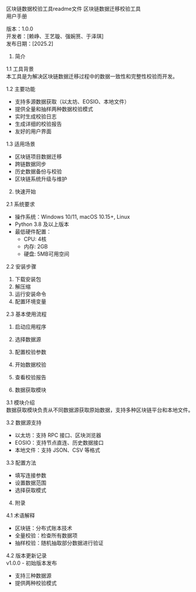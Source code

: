 区块链数据校验工具readme文件
区块链数据迁移校验工具  
用户手册  

版本：1.0.0  
开发者：[赖峥、王艺璇、强婉筼、于泽琪]  
发布日期：[2025.2]  

1. 简介  

1.1 工具背景  
本工具是为解决区块链数据迁移过程中的数据一致性和完整性校验而开发。 

1.2 主要功能  
- 支持多源数据获取（以太坊、EOSIO、本地文件）  
- 提供全量和抽样两种数据校验模式  
- 实时生成校验日志  
- 生成详细的校验报告  
- 友好的用户界面  

1.3 适用场景  
- 区块链项目数据迁移  
- 跨链数据同步  
- 历史数据备份与校验  
- 区块链系统升级与维护  

2. 快速开始  

2.1 系统要求  
- 操作系统：Windows 10/11, macOS 10.15+, Linux  
- Python 3.8 及以上版本  
- 最低硬件配置：  
  * CPU: 4核  
  * 内存: 2GB  
  * 硬盘: 5MB可用空间  

2.2 安装步骤  
1. 下载安装包  
2. 解压缩  
3. 运行安装命令
4. 配置环境变量  

2.3 基本使用流程  
1. 启动应用程序  
2. 选择数据源  
3. 配置校验参数  
4. 开始数据校验  
5. 查看校验报告  

3. 数据获取模块  

3.1 模块介绍  
数据获取模块负责从不同数据源获取原始数据，支持多种区块链平台和本地文件。  

3.2 数据源支持  
- 以太坊：支持 RPC 接口、区块浏览器  
- EOSIO：支持节点直连、历史数据接口  
- 本地文件：支持 JSON、CSV 等格式  

3.3 配置方法  
- 填写连接参数  
- 设置数据范围  
- 选择获取模式  

4. 附录  

4.1 术语解释  
- 区块链：分布式账本技术  
- 全量校验：检查所有数据项  
- 抽样校验：随机抽取部分数据进行验证  

4.2 版本更新记录  
v1.0.0 - 初始版本发布  
- 支持三种数据源  
- 提供两种校验模式  

